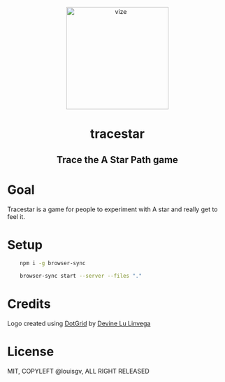 <p align="center">
  <a href="https://louisgv.me/tracestar/">
    <img alt="vize" src="https://github.com/louisgv/tracestar/blob/master/icon.png" width="234">
  </a>
</p>

<h1 align="center">
    tracestar
</h1>

<h2 align="center">
    Trace the A Star Path game
</h2>

# Goal

Tracestar is a game for people to experiment with A star and really get to feel it.

# Setup

```sh
    npm i -g browser-sync
```

```sh
    browser-sync start --server --files "."
```

# Credits

Logo created using [DotGrid](https://github.com/hundredrabbits/Dotgrid) by [Devine Lu Linvega](https://twitter.com/neauoire)

# License

MIT, COPYLEFT @louisgv, ALL RIGHT RELEASED
